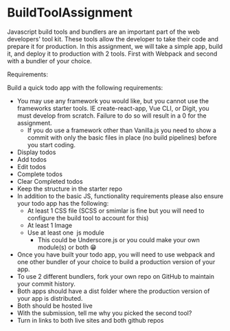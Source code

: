 # BuildToolAssignment

Javascript build tools and bundlers are an important part of the web developers' tool kit. These tools allow the developer to take their code and prepare it for production. In this assignment, we will take a simple app, build it, and deploy it to production with 2 tools. First with Webpack and second with a bundler of your choice.

Requirements:

Build a quick todo app with the following requirements:
* You may use any framework you would like, but you cannot use the frameworks starter tools. IE create-react-app, Vue CLI, or Digit, you must develop from scratch. Failure to do so will result in a 0 for the assignment.
    * If you do use a framework other than Vanilla.js you need to show a commit with only the basic files in place (no build pipelines) before you start coding.
* Display todos
* Add todos
* Edit todos
* Complete todos
* Clear Completed todos
* Keep the structure in the starter repo
* In addition to the basic JS, functionality requirements please also ensure your todo app has the following:
    * At least 1 CSS file (SCSS or smimlar is fine but you will need to configure the build tool to account for this)
    * At least 1 Image
    * Use at least one  js module
        * This could be Underscore.js or you could make your own module(s) or both 😁
* Once you have built your todo app, you will need to use webpack and one other bundler of your choice to build a production version of your app.
* To use 2 different bundlers, fork your own repo on GitHub to maintain your commit history.
* Both apps should have a dist folder where the production version of your app is distributed.
* Both should be hosted live
* With the submission, tell me why you picked the second tool?
* Turn in links to both live sites and both github repos